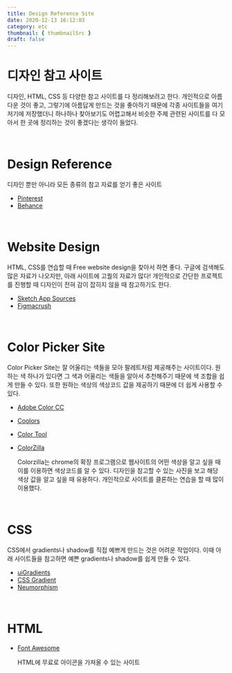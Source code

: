 ```yaml
---
title: Design Reference Site
date: 2020-12-13 16:12:03
category: etc
thumbnail: { thumbnailSrc }
draft: false
---
```


# 디자인 참고 사이트

디자인, HTML, CSS 등 다양한 참고 사이트를 다 정리해보려고 한다. 개인적으로 아름다운 것이 좋고, 그렇기에 아름답게 만드는 것을 좋아하기 때문에 각종 사이트들을 여기저기에 저장했더니 하나하나 찾아보기도 어렵고해서 비슷한 주제 관련된 사이트를 다 모아서 한 곳에 정리하는 것이 좋겠다는 생각이 들었다.

</br>

# Design Reference

디자인 뿐만 아니라 모든 종류의 참고 자료를 얻기 좋은 사이트

- [Pinterest](https://www.pinterest.co.kr/)
- [Behance](https://www.behance.net/)

</br>

# Website Design

HTML, CSS를 연습할 때 Free website design을 찾아서 하면 좋다. 구글에 검색해도 많은 자료가 나오지만, 아래 사이트에 고퀄의 자료가 많다! 개인적으로 간단한 프로젝트를 진행할 때 디자인이 전혀 감이 잡히지 않을 때 참고하기도 한다.

- [Sketch App Sources](https://www.sketchappsources.com/)
- [Figmacrush](https://www.figmacrush.com/)

</br>

# Color Picker Site

Color Picker Site는 잘 어울리는 색들을 모아 팔레트처럼 제공해주는 사이트이다. 원하는 색 하나가 있다면 그 색과 어울리는 색들을 알아서 추천해주기 때문에 색 조합을 쉽게 만들 수 있다. 또한 원하는 색상의 색상코드 값을 제공하기 때문에 더 쉽게 사용할 수 있다.

- [Adobe Color CC](https://color.adobe.com/ko/create/color-wheel)
- [Coolors](https://coolors.co/palettes/trending)
- [Color Tool](https://material.io/resources/color/#!/?view.left=0&view.right=0)
- [ColorZilla](https://chrome.google.com/webstore/detail/colorzilla/bhlhnicpbhignbdhedgjhgdocnmhomnp?info=EXLINK&hl=ko)

  Colorzilla는 chrome의 확장 프로그램으로 웹사이트의 어떤 색상을 알고 싶을 때 이를 이용하면 색상코드를 알 수 있다. 디자인을 참고할 수 있는 사진을 보고 해당 색상 값을 알고 싶을 때 유용하다. 개인적으로 사이트를 클론하는 연습을 할 때 많이 이용했다.

</br>

# CSS

CSS에서 gradients나 shadow를 직접 예쁘게 만드는 것은 어려운 작업이다. 이때 아래 사이트들을 참고하면 예쁜 gradients나 shadow를 쉽게 만들 수 있다.

- [uiGradients](https://uigradients.com/#RoseColoredLenses)
- [CSS Gradient](https://cssgradient.io/)
- [Neumorphism](https://neumorphism.io/#55b9f3)

</br>

# HTML

- [Font Awesome](https://fontawesome.com/icons?m=free)

  HTML에 무료로 아이콘을 가져올 수 있는 사이트
